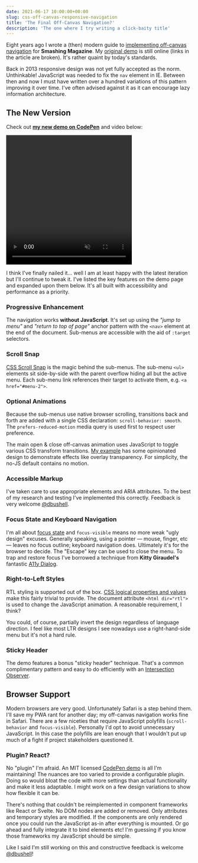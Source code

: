 ```yaml
---
date: 2021-06-17 10:00:00+00:00
slug: css-off-canvas-responsive-navigation
title: 'The Final Off-Canvas Navigation?'
description: 'The one where I try writing a click-baity title'
---
```

Eight years ago I wrote a (then) modern guide to [implementing off-canvas navigation](https://www.smashingmagazine.com/2013/01/off-canvas-navigation-for-responsive-website/) for **Smashing Magazine**. My [original demo](https://dbushell.github.io/Responsive-Off-Canvas-Menu/step4.html)  is still online (links in the article are broken). It's rather quaint by today's standards.

Back in 2013 responsive design was not yet fully accepted as the norm. Unthinkable! JavaScript was needed to fix the `nav` element in IE. Between then and now I must have written over a hundred variations of this pattern improving it over time. I've often advised against it as it can encourage lazy information architecture.

## The New Version

Check out [**my new demo on CodePen**](https://codepen.io/dbushell/full/yLMEogE) and video below:

<p class="Image">
  <video autoplay controls loop muted playsinline preload="auto" width="340" height="350">
    <source src="/images/video/2021/off-canvas-navigation.mp4" type="video/mp4">
  </video>
</p>

I think I've finally nailed it... well I am at least happy with the latest iteration but I'll continue to tweak it. I've listed the key features on the demo page and expanded upon them below. It's all built with accessibility and performance as a priority.

### Progressive Enhancement

The navigation works **without JavaScript**. It's set up using the *"jump to menu"* and *"return to top of page"* anchor pattern with the `<nav>` element at the end of the document. Sub-menus are accessible with the aid of `:target` selectors.

### Scroll Snap

[CSS Scroll Snap](https://developer.mozilla.org/en-US/docs/Web/CSS/CSS_Scroll_Snap/Basic_concepts) is the magic behind the sub-menus. The sub-menu `<ul>` elements sit side-by-side with the parent overflow hiding all but the active menu. Each sub-menu link references their target to activate them, e.g. `<a href="#menu-2">`.

### Optional Animations

Because the sub-menus use native browser scrolling, transitions back and forth are added with a single CSS declaration: `scroll-behavior: smooth`. The `prefers-reduced-motion` media query is used first to respect user preference.

The main open & close off-canvas animation uses JavaScript to toggle various CSS transform transitions. [My example](https://codepen.io/dbushell/full/yLMEogE) has some opinionated design to demonstrate effects like overlay transparency. For simplicity, the no-JS default contains no motion.

### Accessible Markup

I've taken care to use appropriate elements and ARIA attributes. To the best of my research and testing I've implemented this correctly. Feedback is very welcome [@dbushell](https://twitter.com/dbushell).

### Focus State and Keyboard Navigation

I'm all about [focus state](/2021/04/30/accessibility-css-focus-state/) and `focus-visible` means no more weak "ugly design" excuses. Generally speaking, using a pointer — mouse, finger, etc — leaves no focus outline; keyboard navigation does. Ultimately it's for the browser to decide. The "Escape" key can be used to close the menu. To trap and restore focus I've borrowed a technique from **Kitty Giraudel's** fantastic [A11y Dialog](https://github.com/KittyGiraudel/a11y-dialog).

### Right-to-Left Styles

RTL styling is supported out of the box. [CSS logical properties and values](/2021/02/02/changing-css-for-good-logical-properties-and-values/) make this fairly trivial to provide. The document attribute `<html dir="rtl">` is used to change the JavaScript animation. A reasonable requirement, I think?

You could, of course, partially invert the design regardless of language direction. I feel like most LTR designs I see nowadays use a right-hand-side menu but it's not a hard rule.

### Sticky Header

The demo features a bonus "sticky header" technique. That's a common complimentary pattern and easy to do efficiently with an [Intersection Observer](https://developer.mozilla.org/en-US/docs/Web/API/Intersection_Observer_API).

## Browser Support

Modern browsers are very good. Unfortunately Safari is a step behind them. I'll save my PWA rant for another day; my off-canvas navigation works fine in Safari. There are a few niceties that require JavaScript polyfills (`scroll-behavior` and `focus-visible`). Personally I'd opt to avoid unnecessary JavaScript. In this case the polyfills are lean enough that I wouldn't put up much of a fight if project stakeholders questioned it.

### Plugin? React?

No "plugin" I'm afraid. An MIT licensed [CodePen demo](https://codepen.io/dbushell/full/yLMEogE) is all I'm maintaining! The nuances are too varied to provide a configurable plugin. Doing so would bloat the code with more settings than actual functionality and make it less adaptable. I might work on a few design variations to show how flexible it can be.

There's nothing that couldn't be reimplemented in component frameworks like React or Svelte. No DOM nodes are added or removed. Only attributes and temporary styles are modified. If the components are only rendered once you could run the JavaScript as-in after everything is mounted. Or go ahead and fully integrate it to bind elements etc! I'm guessing if you know those frameworks my JavaScript should be simple.

Like I said I'm still working on this and constructive feedback is welcome [@dbushell](https://twitter.com/dbushell)!
